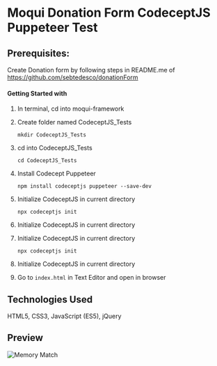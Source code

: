 # Moqui Donation Form CodeceptJS Puppeteer Test

## Prerequisites:

Create Donation form by following steps in README.me of https://github.com/sebtedesco/donationForm

#### Getting Started with 

1. In terminal, cd into moqui-framework
2. Create folder named CodeceptJS_Tests

    ```shell
    mkdir CodeceptJS_Tests
    ```
3. cd into CodeceptJS_Tests

    ```shell
    cd CodeceptJS_Tests
    ```
4. Install Codecept Puppeteer

    ```shell
    npm install codeceptjs puppeteer --save-dev
    ```
5. Initialize CodeceptJS in current directory

    ```shell
    npx codeceptjs init
    ```
5. Initialize CodeceptJS in current directory
5. Initialize CodeceptJS in current directory

    ```shell
    npx codeceptjs init
    ```
5. Initialize CodeceptJS in current directory

2. Go to `index.html` in Text Editor and open in browser

## Technologies Used

HTML5, CSS3, JavaScript (ES5), jQuery

## Preview

![Memory Match](preview.gif)
